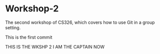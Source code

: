 # Workshop-2

The second workshop of CS326, which covers how to use Git in a group setting.

This is the first commit

THIS IS THE WKSHP 2 I AM THE CAPTAIN NOW
